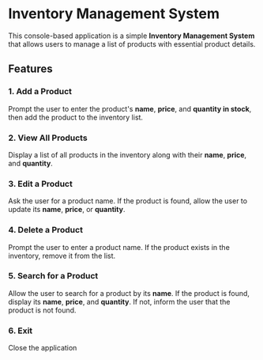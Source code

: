 # Inventory Management System

This console-based application is a simple **Inventory Management System** that allows users to manage a list of products with essential product details.

## Features

### 1. Add a Product
Prompt the user to enter the product's **name**, **price**, and **quantity in stock**, then add the product to the inventory list.

### 2. View All Products
Display a list of all products in the inventory along with their **name**, **price**, and **quantity**.

### 3. Edit a Product
Ask the user for a product name. If the product is found, allow the user to update its **name**, **price**, or **quantity**.

### 4. Delete a Product
Prompt the user to enter a product name. If the product exists in the inventory, remove it from the list.

### 5. Search for a Product
Allow the user to search for a product by its **name**. If the product is found, display its **name**, **price**, and **quantity**. If not, inform the user that the product is not found.

### 6. Exit
Close the application
